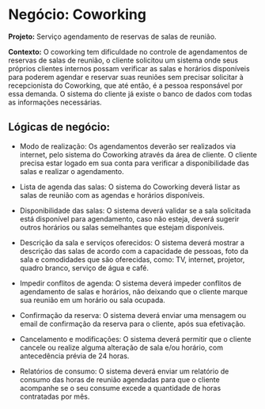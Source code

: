 # Negócio: Coworking

**Projeto:** Serviço agendamento de reservas de salas de reunião.

**Contexto:** O coworking tem dificuldade no controle de agendamentos de reservas de salas de reunião, o cliente solicitou um sistema onde seus próprios clientes internos possam verificar as salas e horários disponíveis para poderem agendar e reservar suas reuniões sem precisar solicitar à recepcionista do Coworking, que até então, é a pessoa responsável por essa demanda.
O sistema do cliente já existe o banco de dados com todas as informações necessárias.

## Lógicas de negócio:

- Modo de realização: Os agendamentos deverão ser realizados via internet, pelo sistema do Coworking através da área de cliente. O cliente precisa estar logado em sua conta para verificar a disponibilidade das salas e realizar o agendamento.

- Lista de agenda das salas: O sistema do Coworking deverá listar as salas de reunião com as agendas e horários disponíveis.

- Disponibilidade das salas: O sistema deverá validar se a sala solicitada está disponível para agendamento, caso não esteja, deverá sugerir outros horários ou salas semelhantes que estejam disponíveis.

- Descrição da sala e serviços oferecidos: O sistema deverá mostrar a descrição das salas de acordo com a capacidade de pessoas, foto da sala e comodidades que são oferecidas, como: TV, internet, projetor, quadro branco, serviço de água e café.

- Impedir conflitos de agenda: O sistema deverá impeder conflitos de agendamento de salas e horários, não deixando que o cliente marque sua reunião em um horário ou sala ocupada.

- Confirmação da reserva: O sistema deverá enviar uma mensagem ou email de confirmação da reserva para o cliente, após sua efetivação.

- Cancelamento e modificações: O sistema deverá permitir que o cliente cancele ou realize alguma alteração de sala e/ou horário, com antecedência prévia de 24 horas.

- Relatórios de consumo: O sistema deverá enviar um relatório de consumo das horas de reunião agendadas para que o cliente acompanhe se o seu consume excede a quantidade de horas contratadas por mês.
